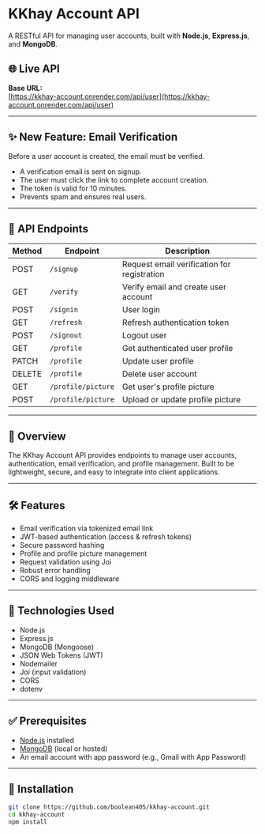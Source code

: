 # KKhay Account API

A RESTful API for managing user accounts, built with **Node.js**, **Express.js**, and **MongoDB**.

## 🌐 Live API

**Base URL:**  
[https://kkhay-account.onrender.com/api/user](https://kkhay-account.onrender.com/api/user)

---

## ✨ New Feature: Email Verification

Before a user account is created, the email must be verified.

- A verification email is sent on signup.
- The user must click the link to complete account creation.
- The token is valid for 10 minutes.
- Prevents spam and ensures real users.

---

## 📌 API Endpoints

| Method | Endpoint           | Description                                 |
| ------ | ------------------ | ------------------------------------------- |
| POST   | `/signup`          | Request email verification for registration |
| GET    | `/verify`          | Verify email and create user account        |
| POST   | `/signin`          | User login                                  |
| GET    | `/refresh`         | Refresh authentication token                |
| POST   | `/signout`         | Logout user                                 |
| GET    | `/profile`         | Get authenticated user profile              |
| PATCH  | `/profile`         | Update user profile                         |
| DELETE | `/profile`         | Delete user account                         |
| GET    | `/profile/picture` | Get user's profile picture                  |
| POST   | `/profile/picture` | Upload or update profile picture            |

---

## 🧭 Overview

The KKhay Account API provides endpoints to manage user accounts, authentication, email verification, and profile management. Built to be lightweight, secure, and easy to integrate into client applications.

---

## 🛠️ Features

- Email verification via tokenized email link
- JWT-based authentication (access & refresh tokens)
- Secure password hashing
- Profile and profile picture management
- Request validation using Joi
- Robust error handling
- CORS and logging middleware

---

## 🧱 Technologies Used

- Node.js
- Express.js
- MongoDB (Mongoose)
- JSON Web Tokens (JWT)
- Nodemailer
- Joi (input validation)
- CORS
- dotenv

---

## ✅ Prerequisites

- [Node.js](https://nodejs.org/) installed
- [MongoDB](https://www.mongodb.com/) (local or hosted)
- An email account with app password (e.g., Gmail with App Password)

---

## 🚀 Installation

```bash
git clone https://github.com/boolean405/kkhay-account.git
cd kkhay-account
npm install
```

